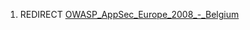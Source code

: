 1.  REDIRECT
    [OWASP_AppSec_Europe_2008_-_Belgium](OWASP_AppSec_Europe_2008_-_Belgium "wikilink")